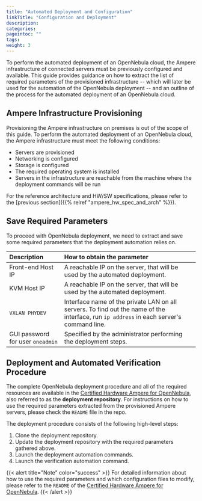```yaml
---
title: "Automated Deployment and Configuration"
linkTitle: "Configuration and Deployment"
description:
categories:
pageintoc: ""
tags:
weight: 3
---
```


To perform the automated deployment of an OpenNebula cloud, the Ampere infrastructure of connected servers must be previously configured and available. This guide provides guidance on how to extract the list of required parameters of the provisioned infrastructure -- which will later be used for the automation of the OpenNebula deployment -- and an outline of the process for the automated deployment of an OpenNebula cloud.

## Ampere Infrastructure Provisioning

Provisioning the Ampere infrastructure on premises is out of the scope of this guide. To perform the automated deployment of an OpenNebula cloud, the Ampere infrastructure must meet the following conditions:

- Servers are provisioned
- Networking is configured
- Storage is configured
- The required operating system is installed
- Servers in the infrastructure are reachable from the machine where the deployment commands will be run

For the reference architecture and HW/SW specifications, please refer to the [previous section]({{% relref "ampere_hw_spec_and_arch" %}}).

## Save Required Parameters

To proceed with OpenNebula deployment, we need to extract and save some required parameters that the deployment automation relies on.

| Description | How to obtain the parameter |
| :----- | :----- |
| Front-end Host IP | A reachable IP on the server, that will be used by the automated deployment. |
| KVM Host IP | A reachable IP on the server, that will be used by the automated deployment. |
| `VXLAN PHYDEV` | Interface name of the private LAN on all servers. To find out the name of the interface, run `ip address` in each server's command line. |
| GUI password for user `oneadmin` | Specified by the administrator performing the deployment steps. |

## Deployment and Automated Verification Procedure

The complete OpenNebula deployment procedure and all of the required resources are available in the [Certified Hardware Ampere for OpenNebula](https://github.com/OpenNebula/certified-hardware-ampere), also referred to as the **deployment repository**. For instructions on how to use the required parameters extracted from the provisioned Ampere servers, please check the `README` file in the repo.

The deployment procedure consists of the following high-level steps:

1. Clone the deployment repository.
1. Update the deployment repository with the required parameters gathered above.
1. Launch the deployment automation commands.
1. Launch the verification automation command.

{{< alert title="Note" color="success" >}}
For detailed information about how to use the required parameters and which configuration files to modify, please refer to the `README` of the [Certified Hardware Ampere for OpenNebula](https://github.com/OpenNebula/certified-hardware-ampere).
{{< /alert >}}

